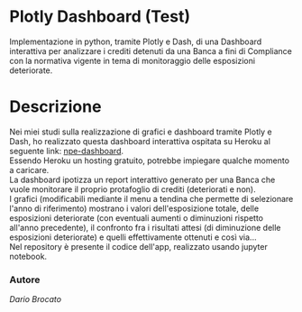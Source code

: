 # Plotly Dashboard (Test)
Implementazione in python, tramite Plotly e Dash, di una Dashboard interattiva per analizzare i crediti detenuti da una Banca a fini di Compliance con la normativa vigente in tema di monitoraggio delle esposizioni deteriorate.

# Descrizione

Nei miei studi sulla realizzazione di grafici e dashboard tramite Plotly e Dash, ho realizzato questa dashboard interattiva ospitata su Heroku al seguente link: [npe-dashboard](https://npe-dashboard.herokuapp.com/).  
Essendo Heroku un hosting gratuito, potrebbe impiegare qualche momento a caricare.  
La dashboard ipotizza un report interattivo generato per una Banca che vuole monitorare il proprio protafoglio di crediti (deteriorati e non).  
I grafici (modificabili mediante il menu a tendina che permette di selezionare l'anno di riferimento) mostrano i valori dell'esposizione totale, delle esposizioni deteriorate (con eventuali aumenti o diminuzioni rispetto all'anno precedente), il confronto fra i risultati attesi (di diminuzione delle esposizioni deteriorate) e quelli effettivamente ottenuti e così via...  
Nel repository è presente il codice dell'app, realizzato usando jupyter notebook.

### Autore

*Dario Brocato*
